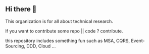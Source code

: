## Hi there 👋

This organization is for all about technical research.  

If you want to contribute some repo || code ? contribute.  

this repository includes something fun such as MSA, CQRS, Event-Sourcing, DDD, Cloud ...

